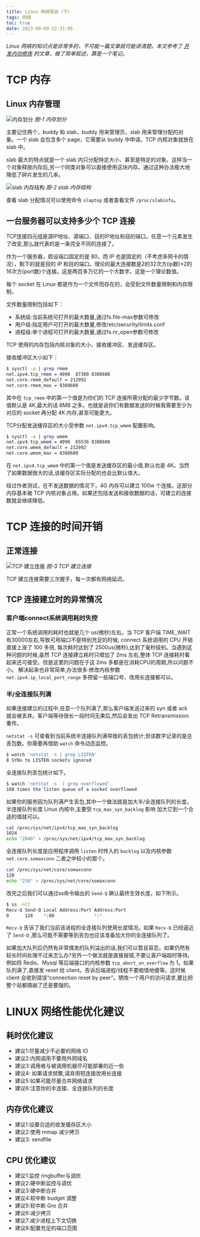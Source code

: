 ```yaml
---
title: Linux 网络简说（下）
tags: 网络
toc: true
date: 2023-09-09 22:31:05
---
```



*Linux 网络的知识点是非常多的，不可能一篇文章就可能讲清楚。本文参考了 [开发内功修炼](https://github.com/yanfeizhang/coder-kung-fu) 的文章，做了简单叙述，算是一个笔记。*

# TCP 内存

## Linux 内存管理

![内存划分](/images/network_kernel_os_mem.jpg)
*图-1 内存划分*

主要记住两个，buddy 和 slab，buddy 用来管理页，slab 用来管理分配的对象。一个 slab 会包含多个 page，它需要从 buddy 中申请。TCP 内核对象就放在 slab 中。

slab 最大的特点就是一个 slab 内只分配特定大小、甚至是特定的对象。这样当一个对象释放内存后,另一个同类对象可以直接使用这块内存。通过这种办法极大地降低了碎片发生的几率。

![slab 内存结构](/images/network_kernel_slab.jpg)
*图-2 slab 内存结构*

查看 slab 分配情况可以使用命令 `slaptop` 或者查看文件 	`/proc/slabinfo`。

## 一台服务器可以支持多少个 TCP 连接

TCP连接四元组是源IP地址、源端口、目的IP地址和目的端口。任意一个元素发生了改变,那么就代表的是一条完全不同的连接了。

作为一个服务器，假设端口固定的是 80，而 IP 也是固定的（不考虑多网卡的情况），剩下的就是目的 IP 和目的端口。理论的最大连接数是2的32次方(ip数)×2的16次方(port数)个连接。这是两百多万亿的一个大数字。这是一个理论数值。

每个 socket 在 Linux 都是作为一个文件而存在的，会受到文件数量限制和内存限制。

文件数量限制包括如下：
* 系统级:当前系统可打开的最大数量,通过fs.file-max参数可修改  
* 用户级:指定用户可打开的最大数量,修改/etc/security/limits.conf 
* 进程级:单个进程可打开的最大数量,通过fs.nr_open参数可修改

TCP 使用的内存包括内核对象的大小、接收缓冲区、发送缓存区。

接收缓冲区大小如下：
```sh
$ sysctl -a | grep rmem 
net.ipv4.tcp_rmem = 4096  87380 8388608 
net.core.rmem_default = 212992 
net.core.rmem_max = 8388608
```

其中在 `tcp_rmem` 中的第一个值是为你们的 TCP 连接所需分配的最少字节数。该值默认是 4K,最大的话 8MB 之多。也就是说你们有数据发送的时候我需要至少为对应的 socket 再分配 4K 内存,甚至可能更大。


TCP分配发送缓存区的大小受参数 `net.ipv4.tcp_wmem` 配置影响。
```sh
$ sysctl -a | grep wmem 
net.ipv4.tcp_wmem = 4096  65536 8388608 
net.core.wmem_default = 212992 
net.core.wmem_max = 8388608
```

在 `net.ipv4.tcp_wmem` 中的第一个值是发送缓存区的最小值,默认也是 4K。当然了如果数据很大的话,该缓存区实际分配的也会比默认值大。

经过作者测试，在不发送数据的情况下，4G 内存可以建立 100w 个连接。这部分内存基本被 TCP 内核对象占用。如果还包括发送和接收数据的话，可建立的连接数就会继续降低。

# TCP 连接的时间开销

## 正常连接

![TCP 建立连接](/images/network_kernel_tcp_build.jpg)
*图-3 TCP 建立连接*

TCP 建立连接需要三次握手，每一次都有网络延迟。

## TCP 连接建立时的异常情况

### 客户端connect系统调用耗时失控

正常一个系统调用的耗时也就是几个 us(微秒)左右。当 TCP 客户端 TIME_WAIT 有30000左右,导致可用端口不是特别充足的时候, connect 系统调用的 CPU 开销直接上涨了 100 多倍, 每次耗时达到了 2500us(微秒),达到了毫秒级别。当遇到这种问题的时候,虽然 TCP 连接建立耗时只增加了 2ms 左右,整体 TCP 连接耗时看起来还可接受。但是这里的问题在于这 2ms 多都是在消耗CPU的周期,所以问题不小。
解决起来也非常简单,办法很多:修改内核参数 `net.ipv4.ip_local_port_range` 多预留一些端口号、改用⻓连接都可以。

### 半/全连接队列满
如果连接建立的过程中,任意一个队列满了,那么客户端发送过来的 syn 或者 ack 就会被丢弃。客户端等待很⻓一段时间无果后,然后会发出 TCP Retransmission 重传。

`netstat -s` 可查看到当前系统半连接队列满导致的丢包统计,但该数字记录的是总丢包数。你需要再借助 `watch` 命令动态监控。

```sh
$ watch 'netstat -s | grep LISTEN'     
8 SYNs to LISTEN sockets ignored
```

全连接队列丢包统计如下。

```sh
$ watch 'netstat -s  | grep overflowed'     
160 times the listen queue of a socket overflowed
```


如果你的服务因为队列满产生丢包,其中一个做法就是加大半/全连接队列的⻓度。 半连接队列⻓度 Linux 内核中,主要受 `tcp_max_syn_backlog` 影响 加大它到一个合适的值就可以。

```sh
cat /proc/sys/net/ipv4/tcp_max_syn_backlog
1024 
echo "2048" > /proc/sys/net/ipv4/tcp_max_syn_backlog
```

全连接队列⻓度是应用程序调用 `listen` 时传入的 `backlog` 以及内核参数 `net.core.somaxconn` 二者之中较小的那个。

```sh
cat /proc/sys/net/core/somaxconn
128
echo "256" > /proc/sys/net/core/somaxconn
```

改完之后我们可以通过ss命令输出的 `Send-Q` 确认最终生效⻓度，如下所示。

```sh
$ ss -nlt 
Recv-Q Send-Q Local Address:Port Address:Port 
0      128    *:80               *:*
```

`Recv-Q` 告诉了我们当前该进程的全连接队列使用⻓度情况。如果 `Recv-Q` 已经逼近了 `Send-Q` ,那么可能不需要等到丢包也应该准备加大你的全连接队列了。

如果加大队列后仍然有非常偶发的队列溢出的话,我们可以暂且容忍。如果仍然有较⻓时间处理不过来怎么办?另外一个做法就是直接报错,不要让客户端超时等待。例如将 Redis、Mysql 等后端接口的内核参数 `tcp_abort_on_overflow` 为 1。如果队列满了,直接发 reset 给 client。告诉后端进程/线程不要痴情地傻等。这时候 client 会收到错误“connection reset by peer”。牺牲一个用户的访问请求,要比把整个站都搞崩了还是要强的。

# LINUX 网络性能优化建议

## 耗时优化建议

* 建议1:尽量减少不必要的网络 IO
* 建议2:内网调用不要用外网域名
* 建议3:调用者与被调用机器尽可能部署的近一些
* 建议4: 如果请求频繁,请弃用短连接改用⻓连接
* 建议5:如果可能尽量合并网络请求
* 建议6:注意你的半连接、全连接队列的⻓度

## 内存优化建议

* 建议1:设置合适的收发缓存区大小
* 建议2:使用 mmap 减少拷⻉
* 建议3: sendfile

## CPU 优化建议

* 建议1:监控 ringbuffer与调优
* 建议2:硬中断监控与调优
* 建议3:硬中断合并
* 建议4:软中断 budget 调整
* 建议5:软中断 Gro 合并
* 建议6:减少拷⻉
* 建议7:减少进程上下文切换
* 建议8:配置充足的端口范围